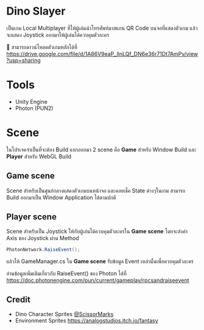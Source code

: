 # Dino Slayer
เป็นเกม Local Multiplayer ที่ให้ผู้เล่นนำโทรศัพท์มาสแกน QR Code บนจอที่แสดงตัวเกม แล้วจะแสดง Joystick ออกมาให้ผู้เล่นได้ควบคุมตัวละคร

🦖 สามารถดาวน์โหลดตัวเกมหลักได้ที่ https://drive.google.com/file/d/1A86V9eaP_llnLQf_DN6e36r71Dt7AmPv/view?usp=sharing

# Tools
- Unity Engine
- Photon (PUN2)
# Scene

ในโปรเจคจำเป็นที่จะต้อง Build แยกออกมา 2 scene คือ **Game** สำหรับ Window Build และ **Player** สำหรับ WebGL Build

## Game scene

Scene สำหรับเป็นศูนย์กลางแสดงตัวเกมบนหน้าจอ และคอยเช็ค State ต่างๆในเกม สามารถ Build ออกมาเป็น Window Application ได้ตามปกติ

## Player scene

Scene สำหรับเป็น Joystick ให้กับผู้เล่นได้ควบคุมตัวละครใน **Game scene** โดยจะส่งค่า Axis ของ Joystick ผ่าน Method
 ```csharp
PhotonNetwork.RaiseEvent();
```

แล้วให้ GameManager.cs ใน **Game scene** รับข้อมูล Event เหล่านั้นเพื่อควบคุมตัวละคร

อ่านข้อมูลเพิ่มเติมเกี่ยวกับ RaiseEvent() ของ Photon ได้ที่ https://doc.photonengine.com/pun/current/gameplay/rpcsandraiseevent


## Credit
- Dino Character Sprites [@ScissorMarks](https://twitter.com/ScissorMarks) 
- Environment Sprites https://analogstudios.itch.io/fantasy

